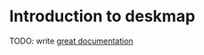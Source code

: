 # Introduction to deskmap

TODO: write [great documentation](http://jacobian.org/writing/what-to-write/)
